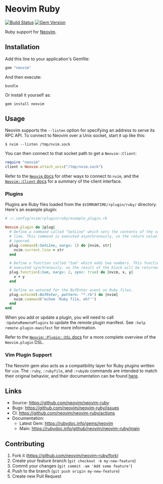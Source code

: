 # Neovim Ruby

[![Build Status](https://github.com/neovim/neovim-ruby/workflows/Tests/badge.svg)](https://github.com/neovim/neovim-ruby/actions)
[![Gem Version](https://badge.fury.io/rb/neovim.svg)](https://badge.fury.io/rb/neovim)

Ruby support for [Neovim](https://github.com/neovim/neovim).

## Installation

Add this line to your application's Gemfile:

```ruby
gem "neovim"
```

And then execute:

```shell
bundle
```

Or install it yourself as:

```shell
gem install neovim
```

## Usage

Neovim supports the `--listen` option for specifying an address to serve its RPC API. To connect to Neovim over a Unix socket, start it up like this:

```shell
$ nvim --listen /tmp/nvim.sock
```

You can then connect to that socket path to get a `Neovim::Client`:

```ruby
require "neovim"
client = Neovim.attach_unix("/tmp/nvim.sock")
```

Refer to the [`Neovim` docs](https://www.rubydoc.info/github/neovim/neovim-ruby/main/Neovim) for other ways to connect to `nvim`, and the [`Neovim::Client` docs](https://www.rubydoc.info/github/neovim/neovim-ruby/main/Neovim/Client) for a summary of the client interface.

### Plugins

Plugins are Ruby files loaded from the `$VIMRUNTIME/rplugin/ruby/` directory. Here's an example plugin:

```ruby
# ~/.config/nvim/rplugin/ruby/example_plugin.rb

Neovim.plugin do |plug|
  # Define a command called "SetLine" which sets the contents of the current
  # line. This command is executed asynchronously, so the return value is
  # ignored.
  plug.command(:SetLine, nargs: 1) do |nvim, str|
    nvim.current.line = str
  end

  # Define a function called "Sum" which adds two numbers. This function is
  # executed synchronously, so the result of the block will be returned to nvim.
  plug.function(:Sum, nargs: 2, sync: true) do |nvim, x, y|
    x + y
  end

  # Define an autocmd for the BufEnter event on Ruby files.
  plug.autocmd(:BufEnter, pattern: "*.rb") do |nvim|
    nvim.command("echom 'Ruby file, eh?'")
  end
end
```

When you add or update a plugin, you will need to call `:UpdateRemotePlugins` to update the remote plugin manifest. See `:help remote-plugin-manifest` for more information.

Refer to the [`Neovim::Plugin::DSL` docs](https://www.rubydoc.info/github/neovim/neovim-ruby/main/Neovim/Plugin/DSL) for a more complete overview of the `Neovim.plugin` DSL.

### Vim Plugin Support

The Neovim gem also acts as a compatibility layer for Ruby plugins written for `vim`. The `:ruby`, `:rubyfile`, and `:rubydo` commands are intended to match their original behavior, and their documentation can be found [here](https://neovim.io/doc/user/if_ruby.html).

## Links

* Source: <https://github.com/neovim/neovim-ruby>
* Bugs: <https://github.com/neovim/neovim-ruby/issues>
* CI: <https://github.com/neovim/neovim-ruby/actions>
* Documentation:
  * Latest Gem: <https://rubydoc.info/gems/neovim>
  * Main: <https://rubydoc.info/github/neovim/neovim-ruby/main>

## Contributing

1. Fork it (<https://github.com/neovim/neovim-ruby/fork>)
2. Create your feature branch (`git checkout -b my-new-feature`)
3. Commit your changes (`git commit -am 'Add some feature'`)
4. Push to the branch (`git push origin my-new-feature`)
5. Create new Pull Request
